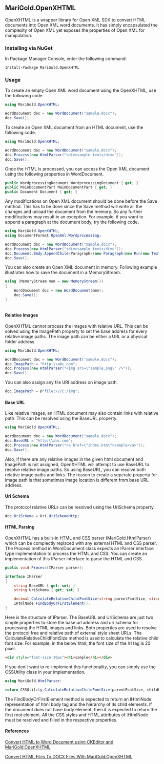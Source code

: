 ## MariGold.OpenXHTML
OpenXHTML is a wrapper library for Open XML SDK to convert HTML documents into Open XML word documents. It has simply encapsulated the complexity of Open XML yet exposes the properties of Open XML for manipulation.

### Installing via NuGet

In Package Manager Console, enter the following command:
```
Install-Package MariGold.OpenXHTML
```
### Usage
To create an empty Open XML word document using the OpenXHTML, use the following code.

```csharp
using MariGold.OpenXHTML;

WordDocument doc = new WordDocument("sample.docx");
doc.Save();
```
To create an Open XML document from an HTML document, use the following code.

```csharp
using MariGold.OpenXHTML;

WordDocument doc = new WordDocument("sample.docx");
doc.Process(new HtmlParser("<div>sample text</div>"));
doc.Save();
```
Once the HTML is processed, you can access the Open XML document using the following properties in WordDocument.
 

```csharp
public WordprocessingDocument WordprocessingDocument { get; }
public MainDocumentPart MainDocumentPart { get; }
public Document Document { get; }
```
Any modifications on Open XML document should be done before the Save method. This has to be done since the Save method will write all the changes and unload the document from the memory. So any further modifications may result in an exception. For example, if you want to append a paragraph at the document body, try the following code.
```csharp
using MariGold.OpenXHTML;
using DocumentFormat.OpenXml.Wordprocessing;

WordDocument doc = new WordDocument("sample.docx");
doc.Process(new HtmlParser("<div>sample text</div>"));
doc.Document.Body.AppendChild<Paragraph>(new Paragraph(new Run(new Text("added text"))));
doc.Save();
```
You can also create an Open XML document in memory. Following example illustrates how to save the document in a MemoryStream.

```csharp
using (MemoryStream mem = new MemoryStream())
{
	WordDocument doc = new WordDocument(mem);
	doc.Save();
}
			
```

#### Relative Images
OpenXHTML cannot process the images with relative URL. This can be solved using the ImagePath property to set the base address for every relative image paths. The image path can be either a URL or a physical folder address.

```csharp
using MariGold.OpenXHTML;

WordDocument doc = new WordDocument("sample.docx");
doc.ImagePath = "http:\\abc.com";
doc.Process(new HtmlParser("<img src=\"sample.png\" />"));
doc.Save();
```

You can also assign any file URI address on image path.
```csharp
doc.ImagePath = @"file:///C:/Img";
```

#### Base URL
Like relative images, an HTML document may also contain links with relative path. This can be resolved using the BaseURL property.

```csharp
using MariGold.OpenXHTML;

WordDocument doc = new WordDocument("sample.docx");
doc.BaseURL = "http:\\abc.com";
doc.Process(new HtmlParser("<a href=\"index.htm\">sample</a>"));
doc.Save();
```
Also, if there are any relative images in the given html document and ImagePath is not assigned, OpenXHTML will attempt to use BaseURL to resolve relative image paths. So using BaseURL, you can resolve both relative image paths and links. The reason to create a seperate property for image path is that sometimes image location is different from base URL address.

#### Uri Schema

The protocol relative URLs can be resolved using the UriSchema property. 

```csharp
doc.UriSchema = Uri.UriSchemeHttp;
```

#### HTML Parsing
OpenXHTML has a built-in HTML and CSS parser (MariGold.HtmlParser) which can be complectly replaced with any external HTML and CSS parser. The Process method in WordDocument class expects an IParser interface type implementation to process the HTML and CSS. You can create an implementation of this IParser interface to parse the HTML and CSS.
```csharp
public void Process(IParser parser);
```

```csharp
interface IParser
{
	string BaseURL { get; set; }
	string UriSchema { get; set; }

	decimal CalculateRelativeChildFontSize(string parentFontSize, string childFontSize);
	IHtmlNode FindBodyOrFirstElement();
}
```
Here is the structure of IParser. The BaseURL and UriSchema are just two simple properties to store the base url address and uri schema for processing the HTML images and links. Both properties are used to resolve the protocol free and relative path of external style sheet URLs. The CalculateRelativeChildFontSize method is used to calculate the relative child font size. For example, in the below html, the font size of the h1 tag is 20 pixel. 

```html
<div style="font-size:16px"><h1>sample</h1></div>
```

If you don't want to re-implement this functionality, you can simply use the CSSUtility class in your implementation.

```csharp
using MariGold.HtmlParser;

return CSSUtility.CalculateRelativeChildFontSize(parentFontSize, childFontSize);
```

The FindBodyOrFirstElement method is expected to return an IHtmlNode representation of html body tag and the hierarchy of its child elements. If the document does not have body element, then it is expected to return the first root element. All the CSS styles and HTML attributes of IHtmlNode must be resolved and filled in the respective properties.

#### References
[Convert HTML to Word Document using CKEditor and MariGold.OpenXHTML](https://www.codeproject.com/Tips/1193272/Convert-HTML-to-Word-Document-using-CKEditor-and-M)

[Convert HTML Files To DOCX Files With MariGold.OpenXHTML](http://www.c-sharpcorner.com/article/convert-html-files-to-docx-files-with-marigold-openxhtml/)

